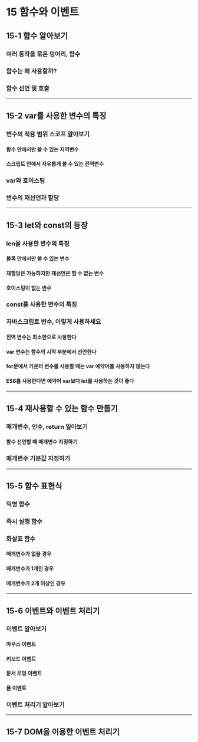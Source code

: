 # 15 함수와 이벤트
## 15-1 함수 알아보기
### 여러 동작을 묶은 덩어리, 함수
### 함수는 왜 사용할까?
### 함수 선언 및 호출
---
## 15-2 var를 사용한 변수의 특징
### 변수의 적용 범위 스코프 알아보기
#### 함수 안에서만 쓸 수 있는 지역변수
#### 스크립트 안에서 자유롭게 쓸 수 있는 전역변수
### var와 호이스팅
### 변수의 재선언과 할당
---
## 15-3 let와 const의 등장
### len을 사용한 변수의 특징
#### 블록 안에서만 쓸 수 있는 변수
#### 재할당은 가능하지만 재선언은 할 수 없는 변수
#### 호이스팅이 없는 변수
### const를 사용한 변수의 특징
### 자바스크립트 변수, 이렇게 사용하세요
#### 전역 변수는 최소한으로 사용한다
#### var 변수는 함수의 시작 부분에서 선언한다
#### for문에서 카운터 변수를 사용할 때는 var 예약어를 사용하지 않는다
#### ES6를 사용한다면 예약어 var보다 let를 사용하는 것이 좋다
---
## 15-4 재사용할 수 있는 함수 만들기
### 매개변수, 인수, return 일아보기
#### 함수 선언할 때 매개변수 지정하기
### 매개변수 기본값 지정하기
---
## 15-5 함수 표현식
### 익명 함수
### 즉시 실행 함수
### 화살표 함수
#### 매개변수가 없을 경우
#### 매개변수가 1개인 경우
#### 매개변수가 2개 이상인 경우
---
## 15-6 이벤트와 이벤트 처리기
### 이벤트 알아보기
#### 마우스 이벤트
#### 키보드 이벤트
#### 문서 로딩 이벤트
#### 폼 이벤트
### 이벤트 처리기 알아보기
---
## 15-7 DOM을 이용한 이벤트 처리기